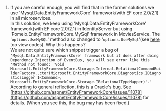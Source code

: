 1. If you are careful enough, you will find that in the former solutions we use 'Mysql.Data.EntityFrameworkCore' framework(with EF core 2.0/2.1)  in all microservices.  
In this solution, we keep using 'Mysql.Data.EntityFrameworkCore' framework(with EF core 2.0/2.1) in IdentityServer but using 'Pomelo.EntityFrameworkCore.MySql' framework in MoviesService. The '`options.UseMySQL`' method also changed to '`options.UseMySql`'(see [here](https://github.com/China-WenboZhao/Develop-webapp-on-Docker/blob/master/MovieWebsite(v4.0)/MoviesService/Startup.cs) too view codes). Why this happens?  
We are not quite sure which snippet trigger a bug of `'Mysql.Data.EntityFrameworkCore' framework but it does after doing Dependency Injection of EventBus, you will see error like this 'Method not found: 'Void Microsoft.EntityFrameworkCore.Storage.Internal.RelationalCommandBuilderFactory..ctor(Microsoft.EntityFrameworkCore.Diagnostics.IDiagnosticsLogger 1<Command>, Microsoft.EntityFrameworkCore.Storage.IRelationalTypeMapper)'.'` According to general reflection, this is a Oracle's bug. See [https://github.com/aspnet/EntityFrameworkCore/issues/11078](https://github.com/aspnet/EntityFrameworkCore/issues/11078) for details.
  (When you see this, the bug may has been fixed.) 

